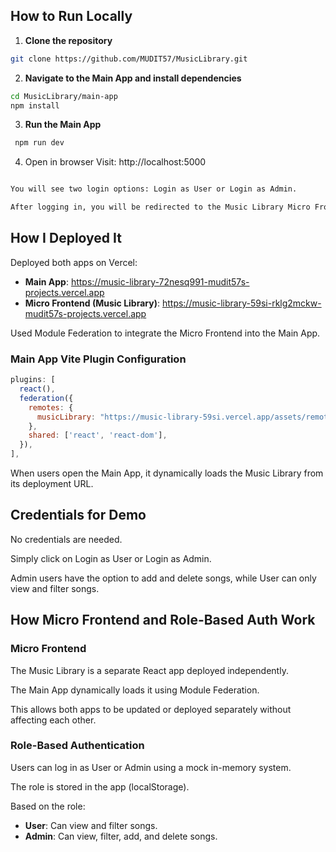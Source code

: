 ## How to Run Locally

1. **Clone the repository**

```bash
git clone https://github.com/MUDIT57/MusicLibrary.git
```

2. **Navigate to the Main App and install dependencies**

```bash
cd MusicLibrary/main-app
npm install
```
3. **Run the Main App**
   
 ```bash
  npm run dev
```
4. Open in browser
   Visit: http://localhost:5000
```bash

You will see two login options: Login as User or Login as Admin.

After logging in, you will be redirected to the Music Library Micro Frontend (loaded dynamically from its deployment on Vercel).
```

## How I Deployed It

Deployed both apps on Vercel:

- **Main App**: https://music-library-72nesq991-mudit57s-projects.vercel.app
- **Micro Frontend (Music Library)**: https://music-library-59si-rklg2mckw-mudit57s-projects.vercel.app

Used Module Federation to integrate the Micro Frontend into the Main App.

### Main App Vite Plugin Configuration

```javascript
plugins: [
  react(),
  federation({
    remotes: {
      musicLibrary: "https://music-library-59si.vercel.app/assets/remoteEntry.js",
    },
    shared: ['react', 'react-dom'],
  }),
],
```
When users open the Main App, it dynamically loads the Music Library from its deployment URL.

## Credentials for Demo

No credentials are needed.

Simply click on Login as User or Login as Admin.

Admin users have the option to add and delete songs, while User can only view and filter songs.

## How Micro Frontend and Role-Based Auth Work

### Micro Frontend

The Music Library is a separate React app deployed independently.

The Main App dynamically loads it using Module Federation.

This allows both apps to be updated or deployed separately without affecting each other.

### Role-Based Authentication

Users can log in as User or Admin using a mock in-memory system.

The role is stored in the app (localStorage).

Based on the role:

- **User**: Can view and filter songs.
- **Admin**: Can view, filter, add, and delete songs.

